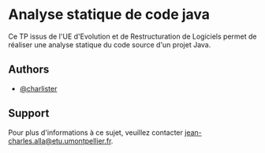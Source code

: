 
# Analyse statique de code java

Ce TP issus de l'UE d'Evolution et de Restructuration de Logiciels permet de réaliser une analyse statique du code source d'un projet Java.


## Authors

- [@charlister](https://github.com/charlister)


## Support

Pour plus d'informations à ce sujet, veuillez contacter jean-charles.alla@etu.umontpellier.fr.

